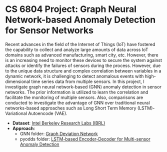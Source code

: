 # CS 6804  Project: Graph Neural Network-based Anomaly Detection for Sensor Networks

Recent advances in the field of the Internet of Things (IoT) have fostered the capability to collect and analyze large amounts of data across IoT domains such as advanced manufacturing, smart city,  etc.
However, there is an increasing need to monitor these devices to secure the system against attacks or identify the failures of sensors during the process. 
However, due to the unique data structure and complex correlation between variables in a dynamic network, it is challenging to detect anomalous events with high-dimensional time series data from multiple sensors.
In this project, I investigate graph neural network-based (GNN) anomaly detection in sensor networks. The prior information is utilized to learn the correlation and facilitate the monitoring of multiple sensors.
Also, comparisons are conducted to investigate the advantage of GNN over traditional neural networks-based approaches such as Long Short Term Memory (LSTM)-Variational Autoencode (VAE).

* **Dataset**: [Intel Berkeley Research Labs (IBRL)](http://db.csail.mit.edu/labdata/labdata.html)
* **Approach**:
  * GNN folder: [Graph Deviation Network](https://scholar.google.com/scholar_url?url=https://ojs.aaai.org/index.php/AAAI/article/download/16523/16330&hl=en&sa=T&oi=gsb-gga&ct=res&cd=0&d=12130066713245760732&ei=GrNaZNXvFanZsQLh8KKoAQ&scisig=AGlGAw9VoG9Rx9HkKA1_EDDAoNoQ)
  * pyodds folder: [LSTM-based Encoder-Decoder for Multi-sensor Anomaly Detection](https://arxiv.org/pdf/1607.00148.pdf)

    